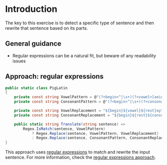 # Introduction

The key to this exercise is to detect a specific type of sentence and then rewrite that sentence based on its parts.

## General guidance

- Regular expressions can be a natural fit, but beware of any readability issues

## Approach: regular expressions

```csharp
public static class PigLatin
{
    private const string VowelPattern = @"(?<begin>^|\s+)(?<vowel>[aeiou]|xr|yt)(?<rest>\w+)";
    private const string ConsonantPattern = @"(?<begin>^|\s+)(?<consonant>ch|qu|thr|th|rh|sch|yt|\wqu|\w)(?<rest>\w+)";

    private const string VowelReplacement = "${begin}${vowel}${rest}ay";
    private const string ConsonantReplacement = "${begin}${rest}${consonant}ay";

    public static string Translate(string sentence) =>
        Regex.IsMatch(sentence, VowelPattern)
            ? Regex.Replace(sentence, VowelPattern, VowelReplacement)
            : Regex.Replace(sentence, ConsonantPattern, ConsonantReplacement);
}
```

This approach uses [regular expressions][regular-expressions] to match and rewrite the input sentence.
For more information, check the [regular expressions approach][approach-regular-expressions].

[approach-regular-expressions]: https://exercism.org/tracks/csharp/exercises/pig-latin/approaches/regular-expressions
[regular-expressions]: https://docs.microsoft.com/en-us/dotnet/standard/base-types/regular-expression-language-quick-reference
